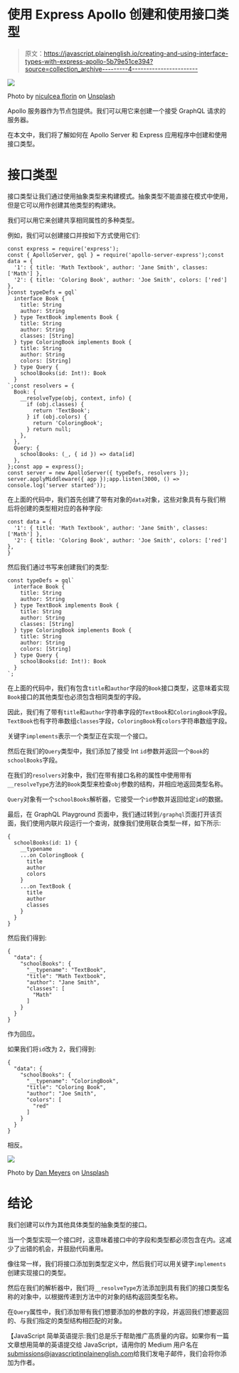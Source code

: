 # 使用 Express Apollo 创建和使用接口类型

> 原文：<https://javascript.plainenglish.io/creating-and-using-interface-types-with-express-apollo-5b79e51ce394?source=collection_archive---------4----------------------->

![](img/6551ca09c5051855097af580888b082f.png)

Photo by [niculcea florin](https://unsplash.com/@florinnicu?utm_source=medium&utm_medium=referral) on [Unsplash](https://unsplash.com?utm_source=medium&utm_medium=referral)

Apollo 服务器作为节点包提供。我们可以用它来创建一个接受 GraphQL 请求的服务器。

在本文中，我们将了解如何在 Apollo Server 和 Express 应用程序中创建和使用接口类型。

# 接口类型

接口类型让我们通过使用抽象类型来构建模式。抽象类型不能直接在模式中使用，但是它可以用作创建其他类型的构建块。

我们可以用它来创建共享相同属性的多种类型。

例如，我们可以创建接口并按如下方式使用它们:

```
const express = require('express');
const { ApolloServer, gql } = require('apollo-server-express');const data = {
  '1': { title: 'Math Textbook', author: 'Jane Smith', classes: ['Math'] },
  '2': { title: 'Coloring Book', author: 'Joe Smith', colors: ['red'] },
}const typeDefs = gql`
  interface Book {
    title: String
    author: String
  } type TextBook implements Book {
    title: String
    author: String
    classes: [String]
  } type ColoringBook implements Book {
    title: String
    author: String
    colors: [String]
  } type Query {
    schoolBooks(id: Int!): Book
  }
`;const resolvers = {
  Book: {
    __resolveType(obj, context, info) {
      if (obj.classes) {
        return 'TextBook';
      } if (obj.colors) {
        return 'ColoringBook';
      } return null;
    },
  },
  Query: {
    schoolBooks: (_, { id }) => data[id]
  },
};const app = express();
const server = new ApolloServer({ typeDefs, resolvers });
server.applyMiddleware({ app });app.listen(3000, () => console.log('server started'));
```

在上面的代码中，我们首先创建了带有对象的`data`对象，这些对象具有与我们稍后将创建的类型相对应的各种字段:

```
const data = {
  '1': { title: 'Math Textbook', author: 'Jane Smith', classes: ['Math'] },
  '2': { title: 'Coloring Book', author: 'Joe Smith', colors: ['red'] },
}
```

然后我们通过书写来创建我们的类型:

```
const typeDefs = gql`
  interface Book {
    title: String
    author: String
  } type TextBook implements Book {
    title: String
    author: String
    classes: [String]
  } type ColoringBook implements Book {
    title: String
    author: String
    colors: [String]
  } type Query {
    schoolBooks(id: Int!): Book
  }
`;
```

在上面的代码中，我们有包含`title`和`author`字段的`Book`接口类型，这意味着实现`Book`接口的其他类型也必须包含相同类型的字段。

因此，我们有了带有`title`和`author`字符串字段的`TextBook`和`ColoringBook`字段。`TextBook`也有字符串数组`classes`字段，`ColoringBook`有`colors`字符串数组字段。

关键字`implements`表示一个类型正在实现一个接口。

然后在我们的`Query`类型中，我们添加了接受 Int `id`参数并返回一个`Book`的`schoolBooks`字段。

在我们的`resolvers`对象中，我们在带有接口名称的属性中使用带有`__resolveType`方法的`Book`类型来检查`obj`参数的结构，并相应地返回类型名称。

`Query`对象有一个`schoolBooks`解析器，它接受一个`id`参数并返回给定`id`的数据。

最后，在 GraphQL Playground 页面中，我们通过转到`/graphql`页面打开该页面，我们使用内联片段运行一个查询，就像我们使用联合类型一样，如下所示:

```
{
  schoolBooks(id: 1) {
    __typename
    ...on ColoringBook {
      title
      author
      colors
    }
    ...on TextBook {
      title
      author
      classes
    }
  }
}
```

然后我们得到:

```
{
  "data": {
    "schoolBooks": {
      "__typename": "TextBook",
      "title": "Math Textbook",
      "author": "Jane Smith",
      "classes": [
        "Math"
      ]
    }
  }
}
```

作为回应。

如果我们将`id`改为 2，我们得到:

```
{
  "data": {
    "schoolBooks": {
      "__typename": "ColoringBook",
      "title": "Coloring Book",
      "author": "Joe Smith",
      "colors": [
        "red"
      ]
    }
  }
}
```

相反。

![](img/58fa296f5c6ec21922cb2c2d96e53a16.png)

Photo by [Dan Meyers](https://unsplash.com/@dmey503?utm_source=medium&utm_medium=referral) on [Unsplash](https://unsplash.com?utm_source=medium&utm_medium=referral)

# 结论

我们创建可以作为其他具体类型的抽象类型的接口。

当一个类型实现一个接口时，这意味着接口中的字段和类型都必须包含在内。这减少了出错的机会，并鼓励代码重用。

像往常一样，我们将接口添加到类型定义中，然后我们可以用关键字`implements`创建实现接口的类型。

然后在我们的解析器中，我们将`__resolveType`方法添加到具有我们的接口类型名称的对象中，以根据传递到方法中的对象的结构返回类型名称。

在`Query`属性中，我们添加带有我们想要添加的参数的字段，并返回我们想要返回的、与我们指定的类型结构相匹配的对象。

【JavaScript 简单英语提示:我们总是乐于帮助推广高质量的内容。如果你有一篇文章想用简单的英语提交给 JavaScript，请用你的 Medium 用户名在[submissions@javascriptinplainenglish.com](mailto:submissions@javascriptinplainenglish.com)给我们发电子邮件，我们会将你添加为作者。